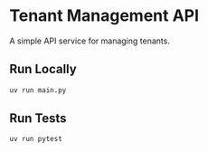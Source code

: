 
# Tenant Management API

A simple API service for managing tenants.

## Run Locally

```bash
uv run main.py
```

## Run Tests

```bash
uv run pytest
```